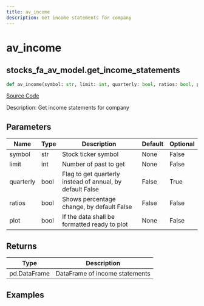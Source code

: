 ```yaml
---
title: av_income
description: Get income statements for company
---
```

# av_income

## stocks_fa_av_model.get_income_statements

```python
def av_income(symbol: str, limit: int, quarterly: bool, ratios: bool, plot: bool) -> DataFrame:
```
[Source Code](https://github.com/OpenBB-finance/OpenBBTerminal/tree/main/openbb_terminal/stocks/fundamental_analysis/av_model.py#L161)

Description: Get income statements for company

## Parameters

| Name | Type | Description | Default | Optional |
| ---- | ---- | ----------- | ------- | -------- |
| symbol | str | Stock ticker symbol | None | False |
| limit | int | Number of past to get | None | False |
| quarterly | bool | Flag to get quarterly instead of annual, by default False | False | True |
| ratios | bool | Shows percentage change, by default False | False | False |
| plot | bool | If the data shall be formatted ready to plot | None | False |

## Returns

| Type | Description |
| ---- | ----------- |
| pd.DataFrame | DataFrame of income statements |

## Examples

